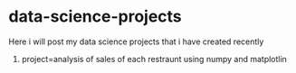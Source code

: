 # data-science-projects
Here i will post my data science projects that i have created recently
1. project=analysis of sales of each restraunt using numpy and matplotlin
